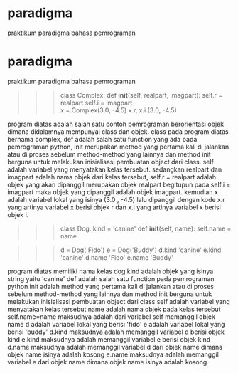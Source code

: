 # paradigma
praktikum paradigma bahasa pemrograman
# paradigma
praktikum paradigma bahasa pemrograman

>>> class Complex:
	def __init__(self, realpart, imagpart):
		self.r = realpart
		self.i = imagpart		
>>> x = Complex(3.0, -4.5)
>>> x.r, x.i
(3.0, -4.5)

program diatas adalah salah satu contoh pemrograman berorientasi objek dimana didalamnya mempunyai  class dan objek. class pada program diatas bernama complex, def adalah salah satu function yang ada pada pemrograman python, init  merupakan method yang pertama kali di jalankan atau di proses sebelum method-method yang lainnya dan method init berguna untuk melakukan inisialisasi pembuatan object dari class. self adalah variabel yang menyatakan kelas tersebut. sedangkan realpart dan imagpart adalah nama objek dari kelas tersebut, self.r = realpart adalah objek yang akan dipanggil merupakan objek realpart begitupun pada self.i = imagpart maka objek yang dipanggil adalah objek imagpart. kemudian x adalah variabel lokal yang isinya (3.0 , -4.5) lalu dipanggil dengan kode x.r yang artinya variabel x berisi objek r dan x.i yang artinya variabel x berisi objek i.


>>> class Dog:
	 kind = 'canine'
	 def __init__(self, name):
		 self.name = name

		 
>>> d = Dog('Fido')
>>> e = Dog('Buddy')
>>> d.kind
'canine'
>>> e.kind
'canine'
>>> d.name
'Fido'
>>> e.name
'Buddy'

program diatas memiliki nama kelas dog
kind adalah objek yang isinya string yaitu 'canine'
def adalah salah satu function pada pemrograman python
init adalah method yang pertama kali di jalankan atau di proses sebelum method-method yang lainnya dan method init berguna untuk melakukan inisialisasi pembuatan object dari class
self adalah variabel yang menyatakan kelas tersebut
name adalah nama objek pada kelas tersebut
self.name=name maksudnya adalah dari variabel self memanggil objek name
d adalah variabel lokal yang berisi 'fido'
e adalah variabel lokal yang berisi 'buddy'
d.kind maksudnya adalah memanggil variabel d berisi objek kind
e.kind maksudnya adalah memanggil variabel e berisi objek kind
d.name maksudnya adalah memanggil variabel d dari objek name dimana objek name isinya adalah kosong
e.name maksudnya adalah memanggil variabel e dari objek name dimana objek name isinya adalah kosong
